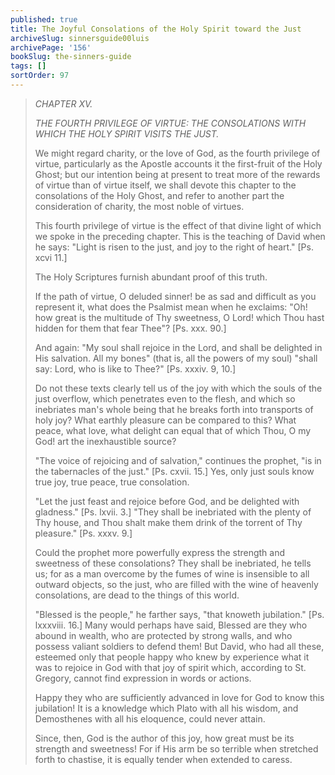 ```yaml
---
published: true
title: The Joyful Consolations of the Holy Spirit toward the Just
archiveSlug: sinnersguide00luis
archivePage: '156'
bookSlug: the-sinners-guide
tags: []
sortOrder: 97
---
```


> *CHAPTER XV.*
> 
> *THE FOURTH PRIVILEGE OF VIRTUE: THE CONSOLATIONS WITH WHICH THE HOLY SPIRIT VISITS THE JUST.*
> 
> We might regard charity, or the love of God, as the fourth privilege of virtue, particularly as the Apostle accounts it the first-fruit of the Holy Ghost; but our intention being at present to treat more of the rewards of virtue than of virtue itself, we shall devote this chapter to the consolations of the Holy Ghost, and refer to another part the consideration of charity, the most noble of virtues.
> 
> This fourth privilege of virtue is the effect of that divine light of which we spoke in the preceding chapter. This is the teaching of David when he says: "Light is risen to the just, and joy to the right of heart." [Ps. xcvi 11.]
> 
> The Holy Scriptures furnish abundant proof of this truth.
> 
> If the path of virtue, O deluded sinner! be as sad and difficult as you represent it, what does the Psalmist mean when he exclaims: "Oh! how great is the multitude of Thy sweetness, O Lord! which Thou hast hidden for them that fear Thee"? [Ps. xxx. 90.]
> 
> And again: "My soul shall rejoice in the Lord, and shall be delighted in His salvation. All my bones" (that is, all the powers of my soul) "shall say: Lord, who is like to Thee?" [Ps. xxxiv. 9, 10.]
> 
> Do not these texts clearly tell us of the joy with which the souls of the just overflow, which penetrates even to the flesh, and which so inebriates man's whole being that he breaks forth into transports of holy joy? What earthly pleasure can be compared to this? What peace, what love, what delight can equal that of which Thou, O my God! art the inexhaustible source?
> 
> "The voice of rejoicing and of salvation," continues the prophet, "is in the tabernacles of the just." [Ps. cxvii. 15.] Yes, only just souls know true joy, true peace, true consolation.
> 
> "Let the just feast and rejoice before God, and be delighted with gladness." [Ps. lxvii. 3.] "They shall be inebriated with the plenty of Thy house, and Thou shalt make them drink of the torrent of Thy pleasure." [Ps. xxxv. 9.]
> 
> Could the prophet more powerfully express the strength and sweetness of these consolations? They shall be inebriated, he tells us; for as a man overcome by the fumes of wine is insensible to all outward objects, so the just, who are filled with the wine of heavenly consolations, are dead to the things of this world.
> 
> "Blessed is the people," he farther says, "that knoweth jubilation." [Ps. lxxxviii. 16.] Many would perhaps have said, Blessed are they who abound in wealth, who are protected by strong walls, and who possess valiant soldiers to defend them! But David, who had all these, esteemed only that people happy who knew by experience what it was to rejoice in God with that joy of spirit which, according to St. Gregory, cannot find expression in words or actions.
> 
> Happy they who are sufficiently advanced in love for God to know this jubilation! It is a knowledge which Plato with all his wisdom, and Demosthenes with all his eloquence, could never attain.
> 
> Since, then, God is the author of this joy, how great must be its strength and sweetness! For if His arm be so terrible when stretched forth to chastise, it is equally tender when extended to caress.

